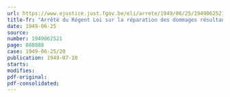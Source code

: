 ```yaml
---
url: https://www.ejustice.just.fgov.be/eli/arrete/1949/06/25/1949062521/justel
title-fr: "Arrêté du Régent Loi sur la réparation des dommages résultant des accidents du travail. Agréation de services hospitaliers. - 37. Liste"
date: 1949-06-25
source:
number: 1949062521
page: 888888
case: 1949-06-25/20
publication: 1949-07-10
starts:
modifies:
pdf-original:
pdf-consolidated:
---
```


